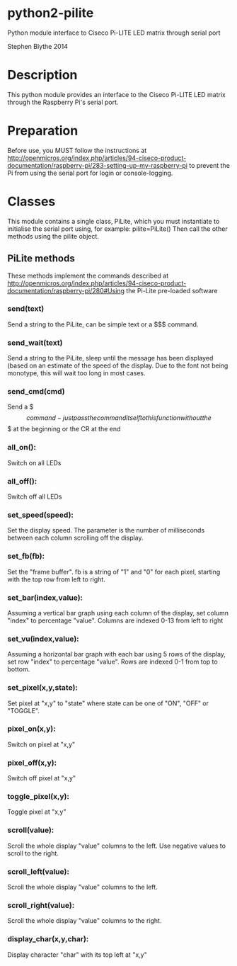python2-pilite
==============

Python module interface to Ciseco Pi-LITE LED matrix through serial port

Stephen Blythe 2014

# Description
This python module provides an interface to the Ciseco Pi-LITE LED matrix
through the Raspberry Pi's serial port.

# Preparation
Before use, you MUST follow the instructions at http://openmicros.org/index.php/articles/94-ciseco-product-documentation/raspberry-pi/283-setting-up-my-raspberry-pi
to prevent the Pi from using the serial port for login or console-logging.

# Classes
This module contains a single class, PiLite, which you must instantiate to
initialise the serial port using, for example:
pilite=PiLite()
Then call the other methods using the pilite object.

## PiLite methods

These methods implement the commands described at http://openmicros.org/index.php/articles/94-ciseco-product-documentation/raspberry-pi/280#Using the Pi-Lite pre-loaded software

### send(text)
Send a string to the PiLite, can be simple text or a $$$ command.

### send_wait(text)
Send a string to the PiLite, sleep until the message has been displayed (based
on an estimate of the speed of the display.  Due to the font not being monotype,
this will wait too long in most cases.

### send_cmd(cmd)
Send a $$$ command - just pass the command itself to this function without the
$$$ at the beginning or the CR at the end

### all_on():
Switch on all LEDs

### all_off():
Switch off all LEDs

### set_speed(speed):
Set the display speed.  The parameter is the number of milliseconds between each
column scrolling off the display.

### set_fb(fb):
Set the "frame buffer".  fb is a string of "1" and "0" for each pixel, starting
with the top row from left to right.

### set_bar(index,value):
Assuming a vertical bar graph using each column of the display, set column
"index" to percentage "value".  Columns are indexed 0-13 from left to right

### set_vu(index,value):
Assuming a horizontal bar graph with each bar using 5 rows of the display, set
row "index" to percentage "value".  Rows are indexed 0-1 from top to bottom.

### set_pixel(x,y,state):
Set pixel at "x,y" to "state" where state can be one of "ON", "OFF" or "TOGGLE".

### pixel_on(x,y):
Switch on pixel at "x,y"

### pixel_off(x,y):
Switch off pixel at "x,y"

### toggle_pixel(x,y):
Toggle pixel at "x,y"

### scroll(value):
Scroll the whole display "value" columns to the left.  Use negative values to
scroll to the right.

### scroll_left(value):
Scroll the whole display "value" columns to the left.

### scroll_right(value):
Scroll the whole display "value" columns to the right.

### display_char(x,y,char):
Display character "char" with its top left at "x,y"

